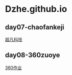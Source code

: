 # Dzhe.github.io
## day07-chaofankeji

<a href="https://maleprisonerda12zhe09.github.io/Dzhe.github.io/day06-%E4%BD%9C%E4%B8%9A-%E5%A4%A7%E5%93%B2/%E8%B6%85%E5%87%A1%E7%A7%91%E6%8A%80/chaofan.html">超凡科技</a>

## day08-360zuoye
<a href="https://maleprisonerda12zhe09.github.io/Dzhe.github.io/360%E4%BD%9C%E4%B8%9A/code/360%E7%BD%91%E9%A1%B5.html">360作业</a>